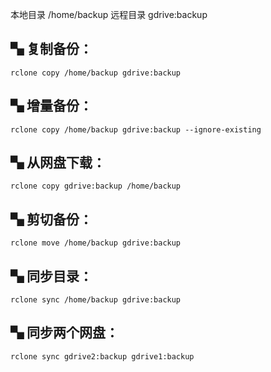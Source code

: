 
本地目录 /home/backup
远程目录 gdrive:backup

## ▚ 复制备份：

```
rclone copy /home/backup gdrive:backup
```

## ▚ 增量备份：

```
rclone copy /home/backup gdrive:backup --ignore-existing
```

## ▚ 从网盘下载：

```
rclone copy gdrive:backup /home/backup
```

## ▚ 剪切备份：

```
rclone move /home/backup gdrive:backup
```

## ▚ 同步目录：

```
rclone sync /home/backup gdrive:backup
```

## ▚ 同步两个网盘：

```
rclone sync gdrive2:backup gdrive1:backup
```


